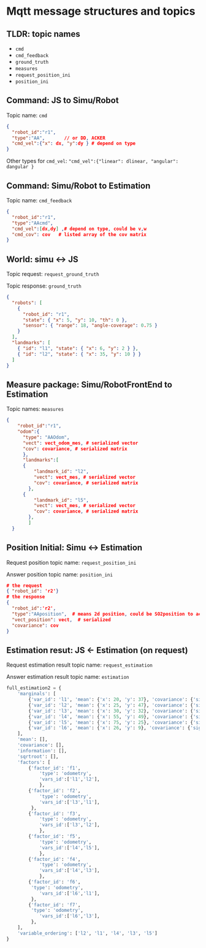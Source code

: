 # Mqtt message structures and topics

## TLDR: topic names

- `cmd`
- `cmd_feedback`
- `ground_truth`
- `measures`
- `request_position_ini`
- `position_ini`

## Command: JS to Simu/Robot

Topic name: `cmd`

```json
{
  "robot_id":"r1",
  "type":"AA",       // or DD, ACKER
  "cmd_vel":{"x": dx, "y":dy } # depend on type
}
```
Other types for `cmd_vel`: `"cmd_vel":{"linear": dlinear, "angular": dangular }`

## Command: Simu/Robot to Estimation

Topic name: `cmd_feedback`

```json
{
  "robot_id":"r1",
  "type":"AAcmd",
  "cmd_vel":[dx,dy] ,# depend on type, could be v,w
  "cmd_cov": cov   # listed array of the cov matrix
}
```

## World: simu <-> JS

Topic request: `request_ground_truth`

Topic response: `ground_truth`

```json
{
  "robots": [
    {
      "robot_id": "r1",
      "state": { "x": 5, "y": 10, "th": 0 },
      "sensor": { "range": 18, "angle-coverage": 0.75 }
    }
  ],
  "landmarks": [
    { "id": "l1", "state": { "x": 6, "y": 2 } },
    { "id": "l2", "state": { "x": 35, "y": 10 } }
  ]
}
```

## Measure package: Simu/RobotFrontEnd to Estimation

Topic names: `measures`

```json
{
    "robot_id":"r1",
    "odom":{
      "type": "AAOdom",
      "vect": vect_odom_mes, # serialized vector
      "cov": covariance, # serialized matrix
      },
      "landmarks":[
      {
          "landmark_id": "l2",
          "vect": vect_mes, # serialized vector
          "cov": covariance, # serialized matrix
        },
      {
          "landmark_id": "l5",
          "vect": vect_mes, # serialized vector
          "cov": covariance, # serialized matrix
        },
        ]
  }
```

## Position Initial: Simu <-> Estimation

Request position topic name: `request_position_ini`

Answer position topic name: `position_ini`

```json
# the request
{ "robot_id": 'r2'}
# the response
{
  "robot_id":'r2',
  "type":"AAposition",  # means 2d position, could be SO2position to account for orientation
  "vect_position": vect,  # serialized
  "covariance": cov
}
```

## Estimation resut:  JS <- Estimation (on request)

Request estimation result topic name: `request_estimation`

Answer estimation result topic name:  `estimation`

```python
full_estimation2 = {
    'marginals': [
        {'var_id': 'l1', 'mean': {'x': 20, 'y': 37}, 'covariance': {'sigma': [1, 0.3], 'rot':0.5}},
        {'var_id': 'l2', 'mean': {'x': 25, 'y': 47}, 'covariance': {'sigma': [1, 0.3], 'rot':0.5}},
        {'var_id': 'l3', 'mean': {'x': 30, 'y': 32}, 'covariance': {'sigma': [1, 0.3], 'rot':0.5}},
        {'var_id': 'l4', 'mean': {'x': 55, 'y': 49}, 'covariance': {'sigma': [1, 0.3], 'rot':0.5}},
        {'var_id': 'l5', 'mean': {'x': 75, 'y': 25}, 'covariance': {'sigma': [1, 0.3], 'rot':0.5}},
        {'var_id': 'l6', 'mean': {'x': 26, 'y': 9}, 'covariance': {'sigma': [1, 0.3], 'rot':0.5}},
    ],
    'mean': [],
    'covariance': [],
    'information': [],
    'sqrtroot': [],
    'factors': [
        {'factor_id': 'f1',
            'type': 'odometry',
            'vars_id':['l1','l2'],
            },
        {'factor_id': 'f2',
            'type': 'odometry',
            'vars_id':['l3','l1'],
         },
        {'factor_id': 'f3',
            'type': 'odometry',
            'vars_id':['l3','l2'],
            },
        {'factor_id': 'f5',
            'type': 'odometry',
            'vars_id':['l4','l5'],
            },
        {'factor_id': 'f4',
            'type': 'odometry',
            'vars_id':['l4','l3'],
            },
        {'factor_id': 'f6',
         'type': 'odometry',
            'vars_id':['l6','l1'],
         },
        {'factor_id': 'f7',
         'type': 'odometry',
            'vars_id':['l6','l3'],
         },
    ],
    'variable_ordering': ['l2', 'l1', 'l4', 'l3', 'l5']
}
```

